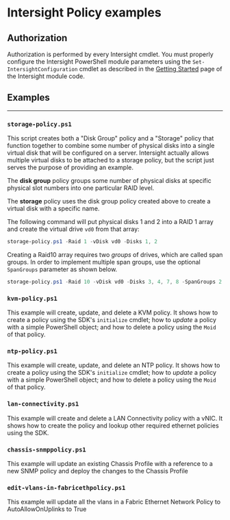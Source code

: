 # Intersight Policy examples

## Authorization

Authorization is performed by every Intersight cmdlet. You must properly configure the Intersight PowerShell module parameters using the `Set-IntersightConfiguration` cmdlet as described in the [Getting Started](https://github.com/CiscoDevNet/intersight-powershell/blob/master/GettingStarted.md) page of the Intersight module code.

## Examples

---

### `storage-policy.ps1`

This script creates both a "Disk Group" policy and a "Storage" policy that function together to combine some number of physical disks into a single virtual disk that will be configured on a server. Intersight actually allows multiple virtual disks to be attached to a storage policy, but the script just serves the purpose of providing an example.

The **disk group** policy groups some number of physical disks at specific physical slot numbers into one particular RAID level.

The **storage** policy uses the disk group policy created above to create a virtual disk with a specific name.

The following command will put physical disks 1 and 2 into a RAID 1 array and create the virtual drive `vd0` from that array:

```powershell
storage-policy.ps1 -Raid 1 -vDisk vd0 -Disks 1, 2
```

Creating a Raid10 array requires two *groups* of drives, which are called span groups. In order to implement multiple span groups, use the optional `SpanGroups` parameter as shown below.

```powershell
storage-policy.ps1 -Raid 10 -vDisk vd0 -Disks 3, 4, 7, 8 -SpanGroups 2
```

### `kvm-policy.ps1`

This example will create, update, and delete a KVM policy. It shows how to create a policy using the SDK's `initialize` cmdlet; how to *update* a policy with a simple PowerShell object; and how to delete a policy using the `Moid` of that policy.

### `ntp-policy.ps1`

This example will create, update, and delete an NTP policy. It shows how to create a policy using the SDK's `initialize` cmdlet; how to *update* a policy with a simple PowerShell object; and how to delete a policy using the `Moid` of that policy.

### `lan-connectivity.ps1`

This example will create and delete a LAN Connectivity policy with a vNIC. It shows how to create the policy and lookup other required ethernet policies using the SDK.


### `chassis-snmppolicy.ps1`

This example will update an existing Chassis Profile with a reference to a new SNMP policy and deploy the changes to the Chassis Profile


### `edit-vlans-in-fabricethpolicy.ps1`

This example will update all the vlans in a Fabric Ethernet Network Policy to AutoAllowOnUplinks to True
